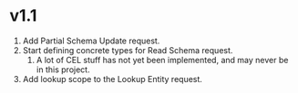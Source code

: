 ﻿# v1.1

1. Add Partial Schema Update request.
2. Start defining concrete types for Read Schema request.
	1. A lot of CEL stuff has not yet been implemented, and may never be in this project.
3. Add lookup scope to the Lookup Entity request.